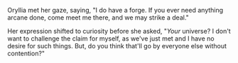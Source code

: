 Oryllia met her gaze, saying, "I do have a forge. If you ever need anything arcane done, come meet me there, and we may strike a deal."

Her expression shifted to curiosity before she asked, "*Your* universe? I don't want to challenge the claim for myself, as we've just met and I have no desire for such things. But, do you think that'll go by everyone else without contention?"